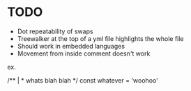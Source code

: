 # TODO

* Dot repeatability of swaps
* Treewalker at the top of a yml file highlights the whole file
* Should work in embedded languages
* Movement from inside comment doesn't work

ex.

/**
| * whats blah blah
  */
const whatever = 'woohoo'
